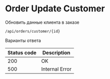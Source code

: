 Order Update Customer
===================

Обновить данные клиента в заказе

```shell title="Method <span class='color-method'>PUT</span>"
/api/orders/customer/{id}
```

Варианты ответа

| Status code                          | Description    |
|--------------------------------------|----------------|
| <span class='color-200'>200</span>   | OK             |
| <span class='color-error'>500</span> | Internal Error |